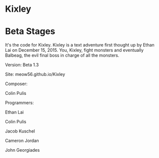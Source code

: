 # Kixley

# Beta Stages
It's the code for Kixley. Kixley is a text adventure first thought up by Ethan Lai on December 15, 2015. You, Kixley, fight monsters and eventually Balbeag, the evil final boss in charge of all the monsters.

Version: Beta 1.3

Site: meow56.github.io/Kixley

Composer:

Colin Pulis

Programmers:

Ethan Lai

Colin Pulis

Jacob Kuschel

Cameron Jordan

John Georgiades
